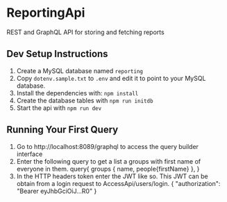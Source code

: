 # ReportingApi

REST and GraphQL API for storing and fetching reports

## Dev Setup Instructions

1. Create a MySQL database named `reporting`
2. Copy `dotenv.sample.txt` to `.env` and edit it to point to your MySQL database.
3. Install the dependencies with: `npm install`
4. Create the database tables with `npm run initdb`
5. Start the api with `npm run dev`

## Running Your First Query

1. Go to http://localhost:8089/graphql to access the query builder interface
2. Enter the following query to get a list a groups with first name of everyone in them.
   query{
   groups { name, people{firstName} },
   }
3. In the HTTP headers token enter the JWT like so. This JWT can be obtain from a login request to AccessApi/users/login.
   {
   "authorization": "Bearer eyJhbGciOiJ...R0"
   }
